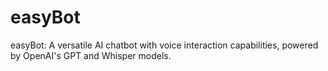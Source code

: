 # easyBot
easyBot: A versatile AI chatbot with voice interaction capabilities, powered by OpenAI's GPT and Whisper models.
